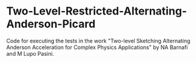 # Two-Level-Restricted-Alternating-Anderson-Picard
Code for executing the tests in the work "Two-level Sketching Alternating Anderson Acceleration for Complex Physics Applications" by NA Barnafi and M Lupo Pasini.
